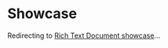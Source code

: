 # Showcase

<script>
  if (typeof window !== 'undefined') {
    window.location.href = '/showcase/rich-text-document/';
  }
</script>

Redirecting to [Rich Text Document showcase](/showcase/rich-text-document/)...